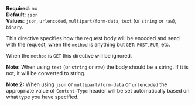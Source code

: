**Required**: no  
**Default**: `json`  
**Values**: `json`, `urlencoded`, `multipart/form-data`, `text` (or
`string` or `raw`), `binary`.

This directive specifies how the request body will be encoded and send
with the request, when the `method` is anything but `GET`: `POST`, `PUT`,
etc.

When the `method` is `GET` this directive will be ignored.

**Note:** When using `text` (or `string` or `raw`) the body should be a
string. If it is not, it will be converted to string.

**Note 2:** When using `json` or `multipart/form-data` or `urlencoded`
the appropriate value of `Content-Type` header will be set automatically
based on what type you have specified.

